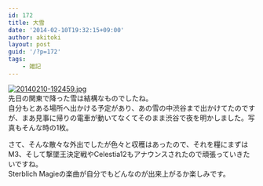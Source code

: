 ```yaml
---
id: 172
title: 大雪
date: '2014-02-10T19:32:15+09:00'
author: akitoki
layout: post
guid: '/?p=172'
tags:
    - 雑記
---
```


[![20140210-192459.jpg](/wp/wp-content/uploads/20140210-192459.jpg)](/wp/wp-content/uploads/20140210-192459.jpg)  
先日の関東で降った雪は結構なものでしたね。  
自分もとある場所へ出かける予定があり、あの雪の中渋谷まで出かけてたのですが、まあ見事に帰りの電車が動いてなくてそのまま渋谷で夜を明かしました。写真もそんな時の1枚。
<!--more-->
さて、そんな散々な外出でしたが色々と収穫はあったので、それを糧にまずはM3、そして撃墜王決定戦やCelestia12もアナウンスされたので頑張っていきたいですね。  
Sterblich Magieの楽曲が自分でもどんなのが出来上がるか楽しみです。
